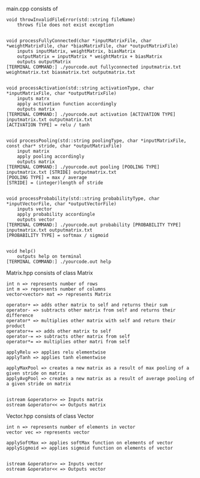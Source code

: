 main.cpp consists of 

    void throwInvalidFileError(std::string fileName)
        throws file does not exist exception


    void processFullyConnected(char *inputMatrixFile, char *weightMatrixFile, char *biasMatrixFile, char *outputMatrixFile)
        inputs inputMatrix, weightMatrix, biasMatrix
        outputMatrix = inputMatrix * weightMatrix + biasMatrix
        outputs outputMatrix
    [TERMINAL COMMAND:] ./yourcode.out fullyconnected inputmatrix.txt weightmatrix.txt biasmatrix.txt outputmatrix.txt


    void processActivation(std::string activationType, char *inputMatrixFile, char *outputMatrixFile)
        inputs matrx
        apply activation function accordingly
        outputs matrix
    [TERMINAL COMMAND:] ./yourcode.out activation [ACTIVATION TYPE] inputmatrix.txt outputmatrix.txt
    [ACTIVATION TYPE] = relu / tanh


    void processPooling(std::string poolingType, char *inputMatrixFile, const char* stride, char *outputMatrixFile)
        input matrix
        apply pooling accordingly
        outputs matrix
    [TERMINAL COMMAND:] ./yourcode.out pooling [POOLING TYPE] inputmatrix.txt [STRIDE] outputmatrix.txt
    [POOLING TYPE] = max / average
    [STRIDE] = (integer)length of stride


    void processProbability(std::string probabilityType, char *inputVectorFile, char *outputVectorFile)
        inputs vector
        apply probability accordingle
        outputs vector
    [TERMINAL COMMAND:] ./yourcode.out probability [PROBABILITY TYPE] inputmatrix.txt outputmatrix.txt
    [PROBABILITY TYPE] = softmax / sigmoid


    void help()
        outputs help on terminal
    [TERMINAL COMMAND:] ./yourcode.out help


Matrix.hpp consists of
class Matrix

    int n => represents number of rows
    int m => represents number of columns
    vector<vector> mat => represents Matrix

    operator+ => adds other matrix to self and returns their sum
    operator- => subtracts other matrix from self and returns their difference
    operator* => multiplies other matrix with self and return their product
    operator+= => adds other matrix to self
    operator-= => subtracts other matrix from self
    operator*= => multiplies other matri from self

    applyRelu => applies relu elementwise
    applyTanh => applies tanh elementwise

    applyMaxPool => creates a new matrix as a result of max pooling of a given stride on matrix
    applyAvgPool => creates a new matrix as a result of average pooling of a given stride on matrix


    istream &operator>> => Inputs matrix
    ostream &operator<< => Outputs matrix


Vector.hpp consists of
class Vector

    int n => represents number of elements in vector
    vector vec => represents vector

    applySoftMax => applies softMax function on elements of vector
    applySigmoid => applies sigmoid function on elements of vector


    istream &operator>> => Inputs vector
    ostream &operator<< => Outputs vector